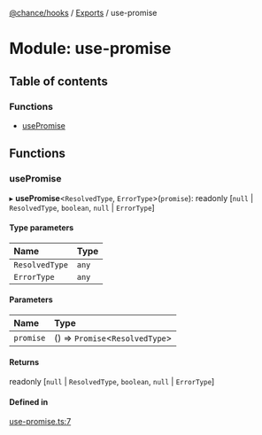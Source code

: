 [@chance/hooks](../README.md) / [Exports](../modules.md) / use-promise

# Module: use-promise

## Table of contents

### Functions

- [usePromise](use_promise.md#usepromise)

## Functions

### usePromise

▸ **usePromise**<`ResolvedType`, `ErrorType`\>(`promise`): readonly [``null`` \| `ResolvedType`, `boolean`, ``null`` \| `ErrorType`]

#### Type parameters

| Name | Type |
| :------ | :------ |
| `ResolvedType` | `any` |
| `ErrorType` | `any` |

#### Parameters

| Name | Type |
| :------ | :------ |
| `promise` | () => `Promise`<`ResolvedType`\> |

#### Returns

readonly [``null`` \| `ResolvedType`, `boolean`, ``null`` \| `ErrorType`]

#### Defined in

[use-promise.ts:7](https://github.com/chaance/hooks/blob/99e93c4/src/use-promise.ts#L7)
